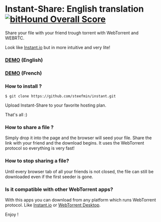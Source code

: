 # Instant-Share: English translation [![bitHound Overall Score](https://www.bithound.io/github/steefmin/instant/badges/score.svg)](https://www.bithound.io/github/steefmin/instant)
Share your file with your friend trough torrent with WebTorrent and WEBRTC.

Look like [Instant.io](http://instant.io) but in more intuitive and very lite!

### [DEMO](http://instant.steefmin.xyz) (English)
### [DEMO](http://fs.lunik.xyz) (French)


### How to install ?

  `$ git clone https://github.com/steefmin/instant.git`  

Upload Instant-Share to your favorite hosting plan.

That's all :)

### How to share a file ?
Simply drop it into the page and the browser will seed your file. Share the link with your friend and the download begins.
It uses the WebTorrent protocol so everything is very fast!

### How to stop sharing a file?
Until every browser tab of all your friends is not closed, the file can still be downloaded even if the first seeder is gone.

### Is it compatible with other WebTorrent apps?
With this apps you can download from any platform which runs WebTorrent protocol. Like [Instant.io](http://instant.io) or [WebTorrent Desktop](https://webtorrent.io/desktop).

Enjoy !
